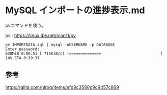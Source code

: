 # MySQL インポートの進捗表示.md

pvコマンドを使う。

pv : https://linux.die.net/man/1/pv

```
pv IMPORTDATA.sql | mysql -uUSERNAME -p DATABASE
Enter password: 
630MiB 0:06:51 [ 716KiB/s] [=============>                          ] 14% ETA 0:39:37
```

## 参考

https://qiita.com/hiroq/items/efd8c3580c9c9457c869
